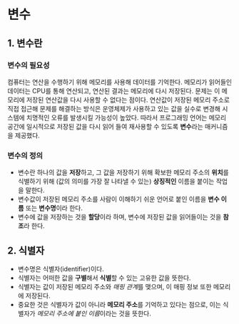 # 변수

## 1. 변수란
### 변수의 필요성
  컴퓨터는 연산을 수행하기 위해 메모리를 사용해 데이터를 기억한다. 메모리가 읽어들인 데이터는 CPU를 통해 연산되고, 연산된 결과는 메모리에 다시 저장된다.
  문제는 이 메모리에 저장된 연산값을 다시 사용할 수 없다는 점이다. 
  연산값이 저장된 메모리 주소로 직접 접근해 문제를 해결하는 방식은 운영체제가 사용하고 있는 값을 실수로 변경해 시스템에 치명적인 오류를 발생시킬 가능성이 높았다.
  따라서 프로그래밍 언어는 메모리 공간에 일시적으로 저장된 값을 다시 읽어 들여 재사용할 수 있도록 **변수**라는 매커니즘을 제공했다.
  
### 변수의 정의
- 변수란 하나의 값을 **저장**하고, 그 값을 저장하기 위해 확보한 메모리 주소의 **위치**를 식별하기 위해 (값의 의미를 가장 잘 나타낼 수 있는) **상징적인** 이름을 붙이는 작업을 말한다.
- 변수값이 저장된 메모리 주소를 사람이 이해하기 쉬운 언어로 붙인 이름을 **변수 이름** 또는 **변수명**이라 한다.
- 변수에 값을 저장하는 것을 **할당**이라 하며, 변수에 저장된 값을 읽어들이는 것을 **참조**라 한다.

## 2. 식별자
- 변수명은 식별자(identifier)이다.
- 식별자는 어떠한 값을 **구별**해서 **식별**할 수 있는 고유한 값을 뜻한다.
- 식별자는 값이 저장된 메모리 주소와 *매핑 관계*를 맺으며, 이 매핑 정보 또한 메모리에 저장된다.
- 중요한 것은 식별자가 값이 아니라 **메모리 주소**를 기억하고 있다는 점으로, 이는 식별자가 *메모리 주소에 붙인 이름*이라는 것을 뜻한다.
